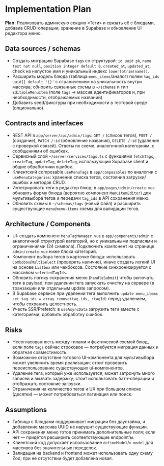 # Implementation Plan

**Plan:** Реализовать админскую секцию «Теги» и связать её с блюдами, добавив CRUD-операции, хранение в Supabase и обновление UI редактора меню.

## Data sources / schemas

- Создать миграцию Supabase `tags` со структурой: `id uuid pk`, `name text not null`, `position integer default 0`, `created_at`, `updated_at`, check на непустое имя и уникальный индекс `lower(btrim(name))`.
- Расширить модель блюда (таблица `menu_items`/аналог) полем `tag_ids uuid[] default '{}'` с ограничением на уникальность внутри массива; обновить связанные схемы в `~/schemas` и тип `EditableMenuItem` (поле `tags` → массив идентификаторов и, при необходимости, отображаемых названий).
- Добавить seed/фикстуры при необходимости в тестовой среде (опционально).

## Contracts and interfaces

- REST API в `app/server/api/admin/tags`: `GET /` (список тегов), `POST /` (создание), `PATCH /:id` (обновление названия), `DELETE /:id` (удаление с проверкой связей). Ответы по схеме, аналогичной категориям, с сообщениями об ошибках.
- Сервисный слой `~/server/services/tags.ts` с функциями `fetchTags`, `createTag`, `updateTag`, `deleteTag`, использующий Supabase client и общие обработчики ошибок.
- Клиентский composable `useMenuTags` в `app/composables` по аналогии с `useMenuCategories`: хранение списка тегов, состояния загрузки/ошибок и методов CRUD.
- Интегрировать теги в редактор блюд: в `app/pages/admin/create.vue` обновить форму блюда (вероятно компонент `MenuItemEditor`) для мультивыбора тегов и передачи `tag_ids` в API сохранения меню.
- Обновить схемы в `~/schemas/tags` (новый файл) и расширить существующие `menu`/`menu-items` схемы для валидации тегов.

## Architecture / Components

- UI: создать компонент `MenuTagManager.vue` в `app/components/admin` с аналогичной структурой категорий, но с уникальными подписями и ограничениями (24 символа). Подключить компонент на странице `admin/create.vue` ниже блока категорий.
- Компонент выбора тегов в карточке блюда: использовать `Combobox`/`MultiSelect` (проверить наличие), иначе создать легкий UI на основе `Listbox` или чекбоксов. Состояние синхронизируется с массивом `selectedTagIds`.
- Обновить логику сохранения меню (`handleSubmit`) чтобы включать теги в payload; при удалении тега запускать очистку на сервере (в транзакции или отдельным update запросом).
- В Supabase сервисе при удалении тега выполнить `update menu_items set tag_ids = array_remove(tag_ids, :tagId)` перед удалением, чтобы сохранить целостность.
- Учесть SSR/Prefetch: в `useAsyncData` загрузить теги вместе с категориями, добавить обработку ошибок.

## Risks

- Несогласованность между типами и фактической схемой блюд, если поле `tags` сейчас строковое — потребуется миграция данных и обратная совместимость.
- Возможное отсутствие готового UI-компонента для мультивыбора может увеличить время реализации; стоит проверить переиспользование существующих ui-компонентов.
- Удаление тега, который уже используется, может затронуть много записей и вызвать задержку; стоит использовать батч-операции и отображать состояние загрузки.
- Ограничения на количество тегов и UX при большом списке (десятки) — может потребоваться пагинация или поиск.

## Assumptions

- Таблица с блюдами поддерживает миграции без даунтайма, и добавление массива UUID не нарушит существующие функции.
- API сохранения меню готов принимать дополнительные поля; если нет — придётся расширить соответствующие endpoint'ы.
- Клиентский код допускает использование `defineModel`/`v-model` для массивов без значительных переделок.
- Валидация на backend и frontend может использовать одну схему Zod; при её отсутствии будет добавлена новая.
